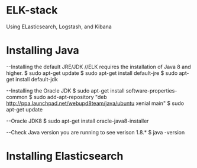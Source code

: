 # ELK-stack
Using ELasticsearch, Logstash, and Kibana


# Installing Java
--Installing the default JRE/JDK
//ELK requires the installation of Java 8 and higher.
$ sudo apt-get update
$ sudo apt-get install default-jre
$ sudo apt-get install default-jdk

--Installing the Oracle JDK
$ sudo apt-get install software-properties-common
$ sudo add-apt-repository "deb http://ppa.launchpad.net/webupd8team/java/ubuntu xenial main"
$ sudo apt-get update

--Oracle JDK8
$ sudo apt-get install oracle-java8-installer

--Check Java version you are running to see verison 1.8.*
$ java -version

# Installing Elasticsearch

